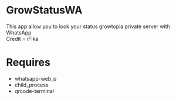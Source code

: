 # GrowStatusWA
This app allow you to look your status growtopia private server with WhatsApp<br/>
Credit = iFika

# Requires
- whatsapp-web.js
- child_process
- qrcode-terminal
